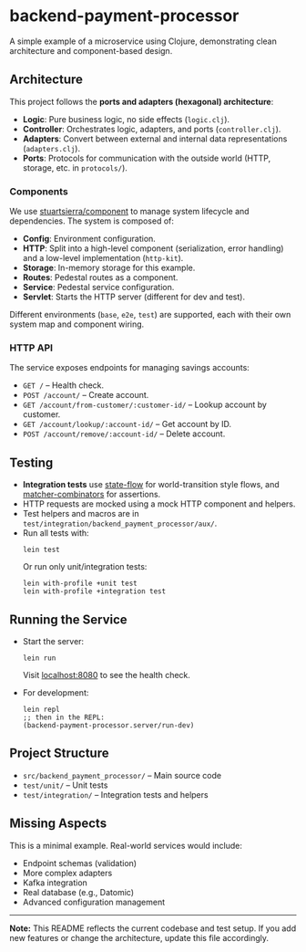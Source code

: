 # backend-payment-processor

A simple example of a microservice using Clojure, demonstrating clean architecture and component-based design.

## Architecture

This project follows the **ports and adapters (hexagonal) architecture**:

- **Logic**: Pure business logic, no side effects (`logic.clj`).
- **Controller**: Orchestrates logic, adapters, and ports (`controller.clj`).
- **Adapters**: Convert between external and internal data representations (`adapters.clj`).
- **Ports**: Protocols for communication with the outside world (HTTP, storage, etc. in `protocols/`).

### Components

We use [stuartsierra/component](https://github.com/stuartsierra/component) to manage system lifecycle and dependencies. The system is composed of:

- **Config**: Environment configuration.
- **HTTP**: Split into a high-level component (serialization, error handling) and a low-level implementation (`http-kit`).
- **Storage**: In-memory storage for this example.
- **Routes**: Pedestal routes as a component.
- **Service**: Pedestal service configuration.
- **Servlet**: Starts the HTTP server (different for dev and test).

Different environments (`base`, `e2e`, `test`) are supported, each with their own system map and component wiring.

### HTTP API

The service exposes endpoints for managing savings accounts:

- `GET /` – Health check.
- `POST /account/` – Create account.
- `GET /account/from-customer/:customer-id/` – Lookup account by customer.
- `GET /account/lookup/:account-id/` – Get account by ID.
- `POST /account/remove/:account-id/` – Delete account.

## Testing

- **Integration tests** use [state-flow](https://github.com/nubank/state-flow) for world-transition style flows, and [matcher-combinators](https://github.com/nubank/matcher-combinators) for assertions.
- HTTP requests are mocked using a mock HTTP component and helpers.
- Test helpers and macros are in `test/integration/backend_payment_processor/aux/`.
- Run all tests with:
  ```
  lein test
  ```
  Or run only unit/integration tests:
  ```
  lein with-profile +unit test
  lein with-profile +integration test
  ```

## Running the Service

- Start the server:
  ```
  lein run
  ```
  Visit [localhost:8080](http://localhost:8080/) to see the health check.

- For development:
  ```
  lein repl
  ;; then in the REPL:
  (backend-payment-processor.server/run-dev)
  ```

## Project Structure

- `src/backend_payment_processor/` – Main source code
- `test/unit/` – Unit tests
- `test/integration/` – Integration tests and helpers

## Missing Aspects

This is a minimal example. Real-world services would include:

- Endpoint schemas (validation)
- More complex adapters
- Kafka integration
- Real database (e.g., Datomic)
- Advanced configuration management

---

**Note:** This README reflects the current codebase and test setup. If you add new features or change the architecture, update this file accordingly.
